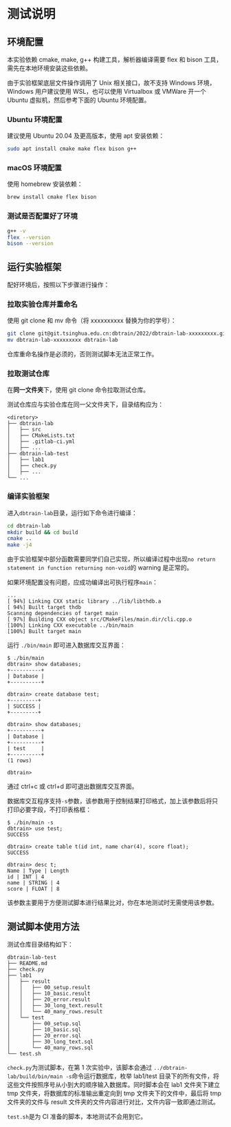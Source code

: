 # 测试说明

## 环境配置

本实验依赖 cmake, make, g++ 构建工具，解析器编译需要 flex 和 bison 工具，需先在本地环境安装这些依赖。

由于实验框架底层文件操作调用了 Unix 相关接口，故不支持 Windows 环境，Windows 用户建议使用 WSL，也可以使用 Virtualbox 或 VMWare 开一个 Ubuntu 虚拟机，然后参考下面的 Ubuntu 环境配置。

### Ubuntu 环境配置

建议使用 Ubuntu 20.04 及更高版本，使用 apt 安装依赖：

```bash
sudo apt install cmake make flex bison g++
```

### macOS 环境配置

使用 homebrew 安装依赖：

```bash
brew install cmake flex bison
```

### 测试是否配置好了环境

```bash
g++ -v
flex --version
bison --version
```

## 运行实验框架

配好环境后，按照以下步骤进行操作：

### 拉取实验仓库并重命名

使用 git clone 和 mv 命令（将 xxxxxxxxxx 替换为你的学号）：

```bash
git clone git@git.tsinghua.edu.cn:dbtrain/2022/dbtrain-lab-xxxxxxxxx.git
mv dbtrain-lab-xxxxxxxxx dbtrain-lab
```

仓库重命名操作是必须的，否则测试脚本无法正常工作。

### 拉取测试仓库

在**同一文件夹**下，使用 git clone 命令拉取测试仓库。

测试仓库应与实验仓库在同一父文件夹下，目录结构应为：

```
<diretory>
├── dbtrain-lab
│   ├── src
│   ├── CMakeLists.txt
│   ├── .gitlab-ci.yml
│   ├── ...
├── dbtrain-lab-test
│   ├── lab1
│   ├── check.py
│   ├── ...
└── ...
```

### 编译实验框架

进入`dbtrain-lab`目录，运行如下命令进行编译：

```bash
cd dbtrain-lab
mkdir build && cd build
cmake ..
make -j4
```

由于实验框架中部分函数需要同学们自己实现，所以编译过程中出现`no return statement in function returning non-void`的 warning 是正常的。

如果环境配置没有问题，应成功编译出可执行程序`main`：

```
...
[ 94%] Linking CXX static library ../lib/libthdb.a
[ 94%] Built target thdb
Scanning dependencies of target main
[ 97%] Building CXX object src/CMakeFiles/main.dir/cli.cpp.o
[100%] Linking CXX executable ../bin/main
[100%] Built target main
```

运行 `./bin/main` 即可进入数据库交互界面：

```
$ ./bin/main
dbtrain> show databases;
+----------+
| Database |
+----------+

dbtrain> create database test;
+---------+
| SUCCESS |
+---------+

dbtrain> show databases;
+----------+
| Database |
+----------+
| test     |
+----------+
(1 rows)

dbtrain> 
```

通过 ctrl+c 或 ctrl+d 即可退出数据库交互界面。

数据库交互程序支持`-s`参数，该参数用于控制结果打印格式，加上该参数后将只打印必要字段，不打印表格框：

```
$ ./bin/main -s
dbtrain> use test;
SUCCESS

dbtrain> create table t(id int, name char(4), score float);
SUCCESS

dbtrain> desc t;
Name | Type | Length
id | INT | 4
name | STRING | 4
score | FLOAT | 8
```

该参数主要用于方便测试脚本进行结果比对，你在本地测试时无需使用该参数。

## 测试脚本使用方法

测试仓库目录结构如下：

```
dbtrain-lab-test
├── README.md
├── check.py
├── lab1
│   ├── result
│   │   ├── 00_setup.result
│   │   ├── 10_basic.result
│   │   ├── 20_error.result
│   │   ├── 30_long_text.result
│   │   └── 40_many_rows.result
│   └── test
│       ├── 00_setup.sql
│       ├── 10_basic.sql
│       ├── 20_error.sql
│       ├── 30_long_text.sql
│       └── 40_many_rows.sql
└── test.sh
```

`check.py`为测试脚本，在第 1 次实验中，该脚本会通过 `../dbtrain-lab/build/bin/main -s`命令运行数据库，枚举 lab1/test 目录下的所有文件，将这些文件按照序号从小到大的顺序输入数据库。同时脚本会在 lab1 文件夹下建立 tmp 文件夹，将数据库的标准输出重定向到 tmp 文件夹下的文件中，最后将 tmp 文件夹的文件与 result 文件夹的文件内容进行对比，文件内容一致即通过测试。

`test.sh`是为 CI 准备的脚本，本地测试不会用到它。
